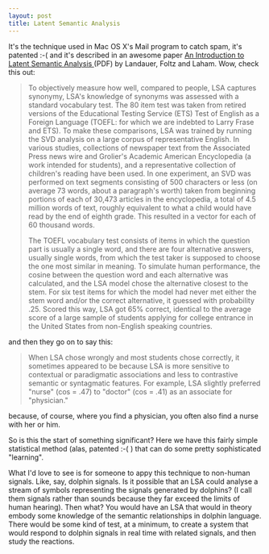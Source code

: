 ```yaml
---
layout: post
title: Latent Semantic Analysis 
---
```



It's the technique used in Mac OS X's Mail program to catch spam, it's patented :-( and it's described in an awesome paper <a href="http://lsa.colorado.edu/papers/dp1.LSAintro.pdf">An Introduction to Latent Semantic Analysis </a>(PDF) by Landauer, Foltz and Laham. Wow, check this out:<blockquote>

To objectively measure how well, compared to people, LSA captures synonymy, LSA's knowledge of synonyms was assessed with a standard vocabulary test. The 80 item test was taken from retired versions of the Educational Testing Service (ETS) Test of English as a Foreign Language (TOEFL: for which we are indebted to Larry Frase and ETS). To make these comparisons, LSA was trained by running the SVD analysis on a large corpus of representative English. In various studies, collections of newspaper text from the Associated Press news wire and Grolier's Academic American Encyclopedia (a work intended for students), and a representative collection of children's reading have been used. In one experiment, an SVD was performed on text segments consisting of 500 characters or less (on average 73 words, about a paragraph's worth) taken from beginning portions of each of 30,473 articles in the encyclopedia, a total of 4.5 million words of text, roughly equivalent to what a child would have read by the end of eighth grade. This resulted in a vector for each of 60 thousand words. 

The TOEFL vocabulary test consists of items in which the question part is usually a single word, and there are four alternative answers, usually single words, from which the test taker is supposed to choose the one most similar in meaning. To simulate human performance, the cosine between the question word and each alternative was calculated, and the LSA model chose the alternative closest to the stem. For six test items for which the model had never met either the stem word and/or the correct alternative, it guessed with probability .25. Scored this way, LSA got 65% correct, identical to the average score of a large sample of students applying for college entrance in the United States from non-English speaking countries.</blockquote>

and then they go on to say this:<blockquote>

When LSA chose wrongly and most students chose correctly, it sometimes appeared to be because LSA is more sensitive to contextual or paradigmatic associations and less to contrastive semantic or syntagmatic features. For example, LSA slightly preferred "nurse" (cos = .47) to "doctor" (cos = .41) as an associate for "physician."</blockquote>

because, of course, where you find a physician, you often also find a nurse with her or him. 

So is this the start of something significant? Here we have this fairly simple statistical method (alas, patented :-( ) that can do some pretty sophisticated "learning". 

What I'd love to see is for someone to appy this technique to non-human signals. Like, say, dolphin signals. Is it possible that an LSA could analyse a stream of symbols representing the signals generated by dolphins? (I call them signals rather than sounds because they far exceed the limits of human hearing). Then what? You would have an LSA that would in theory embody some knowledge of the semantic relationships in dolphin language. There would be some kind of test, at a minimum, to create a system that would respond to dolphin signals in real time with related signals, and then study the reactions.
